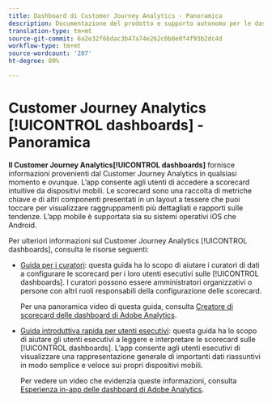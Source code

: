 ```yaml
---
title: Dashboard di Customer Journey Analytics - Panoramica
description: Documentazione del prodotto e supporto autonomo per le dashboard di Customer Journey Analytics
translation-type: tm+mt
source-git-commit: 6a2e32f6bdac3b47a74e262c0b0e0f4f93b2dc4d
workflow-type: tm+mt
source-wordcount: '207'
ht-degree: 80%

---
```



# Customer Journey Analytics [!UICONTROL dashboards] - Panoramica

**Il Customer Journey Analytics[!UICONTROL dashboards]** fornisce informazioni provenienti dal Customer Journey Analytics in qualsiasi momento e ovunque. L’app consente agli utenti di accedere a scorecard intuitive da dispositivi mobili. Le scorecard sono una raccolta di metriche chiave e di altri componenti presentati in un layout a tessere che puoi toccare per visualizzare raggruppamenti più dettagliati e rapporti sulle tendenze. L’app mobile è supportata sia su sistemi operativi iOS che Android.

Per ulteriori informazioni sul Customer Journey Analytics [!UICONTROL dashboards], consulta le risorse seguenti:

* [Guida per i curatori](/help/mobile-app/curator.md): questa guida ha lo scopo di aiutare i curatori di dati a configurare le scorecard per i loro utenti esecutivi sulle [!UICONTROL dashboards]. I curatori possono essere amministratori organizzativi o persone con altri ruoli responsabili della configurazione delle scorecard.

   Per una panoramica video di questa guida, consulta [Creatore di scorecard delle dashboard di Adobe Analytics](https://experienceleague.adobe.com/docs/analytics-learn/tutorials/additional-tools/analytics-dashboards/adobe-analytics-dashboards-scorecard-builder.html?lang=it).


* [Guida introduttiva rapida per utenti esecutivi](/help/mobile-app/executive.md): questa guida ha lo scopo di aiutare gli utenti esecutivi a leggere e interpretare le scorecard sulle [!UICONTROL dashboards]. L’app consente agli utenti esecutivi di visualizzare una rappresentazione generale di importanti dati riassuntivi in modo semplice e veloce sui propri dispositivi mobili.

   Per vedere un video che evidenzia queste informazioni, consulta [Esperienza in-app delle dashboard di Adobe Analytics](https://experienceleague.adobe.com/docs/analytics-learn/tutorials/additional-tools/analytics-dashboards/adobe-analytics-dashboards-in-app-experience.html?lang=it).